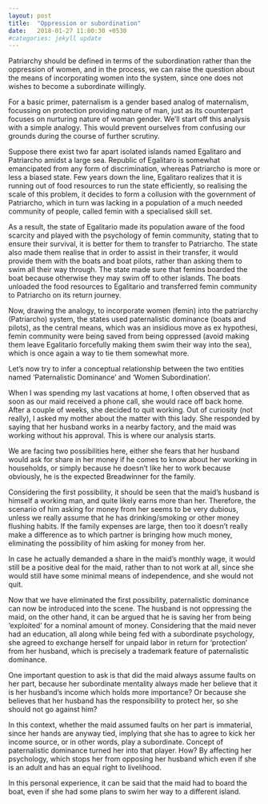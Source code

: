 ```yaml
---
layout: post
title:  "Oppression or subordination"
date:   2018-01-27 11:00:30 +0530
#categories: jekyll update
---
```


Patriarchy should be defined in terms of the subordination rather than the oppression of women, and in the process, we can raise the question about the means of incorporating women into the system, since one does not wishes to become a subordinate willingly.

For a basic primer, paternalism is a gender based analog of maternalism, focussing on protection providing nature of man, just as its counterpart focuses on nurturing nature of woman gender. We’ll start off this analysis with a simple analogy. This would prevent ourselves from confusing our grounds during the course of further scrutiny.


Suppose there exist two far apart isolated islands named Egalitaro and Patriarcho amidst a large sea. Republic of Egalitaro is somewhat emancipated from any form of discrimination, whereas Patriarcho is more or less a biased state. Few years down the line, Egalitaro realizes that it is running out of food resources to run the state efficiently, so realising the scale of this problem, it decides to form a collusion with the government of Patriarcho, which in turn was lacking in a population of a much needed community of people, called femin with a specialised skill set.

As a result, the state of Egalitario made its population aware of the food scarcity and played with the psychology of femin community, stating that to ensure their survival, it is better for them to transfer to Patriarcho. The state also made them realise that in order to assist in their transfer, it would provide them with the boats and boat pilots, rather than asking them to swim all their way through. The state made sure that femins boarded the boat because otherwise they may swim off to other islands. The boats unloaded the food resources to Egalitario and transferred femin community to Patriarcho on its return journey.

Now, drawing the analogy, to incorporate women (femin) into the patriarchy (Patriarcho) system, the states used paternalistic dominance (boats and pilots), as the central means, which was an insidious move as ex hypothesi, femin community were being saved from being oppressed (avoid making them leave Egalitario forcefully making them swim their way into the sea), which is once again a way to tie them somewhat more.

Let’s now try to infer a conceptual relationship between the two entities named ‘Paternalistic Dominance’ and ‘Women Subordination’.

When I was spending my last vacations at home, I often observed that as soon as our maid received a phone call, she would race off back home. After a couple of weeks, she decided to quit working. Out of curiosity (not really), I asked my mother about the matter with this lady. She responded by saying that her husband works in a nearby factory, and the maid was working without his approval. This is where our analysis starts.

We are facing two possibilities here, either she fears that her husband would ask for share in her money if he comes to know about her working in households, or simply because he doesn’t like her to work because obviously, he is the expected Breadwinner for the family.

Considering the first possibility, it should be seen that the maid’s husband is himself a working man, and quite likely earns more than her. Therefore, the scenario of him asking for money from her seems to be very dubious, unless we really assume that he has drinking/smoking or other money flushing habits. If the family expenses are large, then too it doesn’t really make a difference as to which partner is bringing how much money, eliminating the possibility of him asking for money from her.

In case he actually demanded a share in the maid’s monthly wage, it would still be a positive deal for the maid, rather than to not work at all, since she would still have some minimal means of independence, and she would not quit.

Now that we have eliminated the first possibility, paternalistic dominance can now be introduced into the scene. The husband is not oppressing the maid, on the other hand, it can be argued that he is saving her from being ‘exploited’ for a nominal amount of money. Considering that the maid never had an education, all along while being fed with a subordinate psychology, she agreed to exchange herself for unpaid labor in return for ‘protection’ from her husband, which is precisely a trademark feature of paternalistic dominance.

One important question to ask is that did the maid always assume faults on her part, because her subordinate mentality always made her believe that it is her husband’s income which holds more importance? Or because she believes that her husband has the responsibility to protect her, so she should not go against him?

In this context, whether the maid assumed faults on her part is immaterial, since her hands are anyway tied, implying that she has to agree to kick her income source, or in other words, play a subordinate. Concept of paternalistic dominance turned her into that player. How? By affecting her psychology, which stops her from opposing her husband which even if she is an adult and has an equal right to livelihood.

In this personal experience, it can be said that the maid had to board the boat, even if she had some plans to swim her way to a different island.
